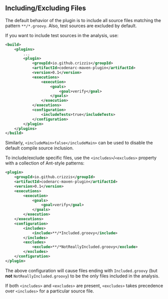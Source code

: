 ## Including/Excluding Files

The default behavior of the plugin is to include all source files matching the pattern `**/*.groovy`. Also, test sources are excluded by default. 

If you want to include test sources in the analysis, use: 

```xml
<build>
    <plugins>
        ...
        <plugin>
            <groupId>io.github.crizzis</groupId>
            <artifactId>codenarc-maven-plugin</artifactId>
            <version>0.1</version>
            <executions>
                <execution>
                    <goals>
                        <goal>verify</goal>
                    </goals>
                </execution>
            </executions>
            <configuration>
                <includeTests>true</includeTests>
            </configuration>
        </plugin>
    </plugins>
</build>
```
Similarly, `<includeMain>false</includeMain>` can be used to disable the default compile source inclusion. 

To include/exclude specific files, use the `<includes>`/`<excludes>` property with a collection of Ant-style patterns: 

```xml
<plugin>
    <groupId>io.github.crizzis</groupId>
    <artifactId>codenarc-maven-plugin</artifactId>
    <version>0.1</version>
    <executions>
        <execution>
            <goals>
                <goal>verify</goal>
            </goals>
        </execution>
    </executions>
    <configuration>
        <includes>
            <include>**/*Included.groovy</include>
        </includes>
        <excludes>
            <exclude>**/*NotReallyIncluded.groovy</exclude>
        </excludes>
    </configuration>
</plugin>
```
The above configuration will cause files ending with `Included.groovy` (but **not** `NotReallyIncluded.groovy`) to be the only files included in the analysis. 

If both `<includes>` and `<excludes>` are present, `<excludes>` takes precedence over `<includes>` for a particular source file. 